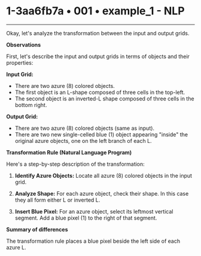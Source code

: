 # 1-3aa6fb7a • 001 • example_1 - NLP

---
Okay, let's analyze the transformation between the input and output grids.

**Observations**

First, let's describe the input and output grids in terms of objects and their properties:

**Input Grid:**

*   There are two azure (8) colored objects.
*   The first object is an L-shape composed of three cells in the top-left.
*    The second object is an inverted-L shape composed of three cells in the bottom right.

**Output Grid:**

*   There are two azure (8) colored objects (same as input).
*    There are two new single-celled blue (1) object appearing "inside" the original azure objects, one on the left branch of each L.

**Transformation Rule (Natural Language Program)**

Here's a step-by-step description of the transformation:

1.  **Identify Azure Objects:** Locate all azure (8) colored objects in the input grid.

2.  **Analyze Shape:** For each azure object, check their shape. In this case they all form either L or inverted L.

3.  **Insert Blue Pixel:** For an azure object, select its leftmost vertical segment. Add a blue pixel (1) to the right of that segment.

**Summary of differences**

The transformation rule places a blue pixel beside the left side of each azure L.

